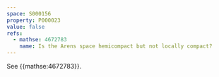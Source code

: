 ```yaml
---
space: S000156
property: P000023
value: false
refs:
  - mathse: 4672783
    name: Is the Arens space hemicompact but not locally compact?
---
```


See {{mathse:4672783}}.
